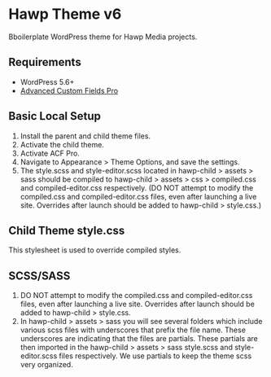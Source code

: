 # Hawp Theme v6
Bboilerplate WordPress theme for Hawp Media projects.

## Requirements
* WordPress 5.6+
* [Advanced Custom Fields Pro](https://www.advancedcustomfields.com/)

## Basic Local Setup
1. Install the parent and child theme files. 
2. Activate the child theme. 
3. Activate ACF Pro. 
4. Navigate to Appearance > Theme Options, and save the settings.
5. The style.scss and style-editor.scss located in hawp-child > assets > sass should be compiled to hawp-child > assets > css > compiled.css and compiled-editor.css respectively. (DO NOT attempt to modify the compiled.css and compiled-editor.css files, even after launching a live site. Overrides after launch should be added to hawp-child > style.css.)

## Child Theme style.css
This stylesheet is used to override compiled styles. 

## SCSS/SASS
1. DO NOT attempt to modify the compiled.css and compiled-editor.css files, even after launching a live site. Overrides after launch should be added to hawp-child > style.css.
2. In hawp-child > assets > sass you will see several folders which include various scss files with underscores that prefix the file name. These underscores are indicating that the files are partials. These partials are then imported in the hawp-child > assets > sass style.scss and style-editor.scss files respectively. We use partials to keep the theme scss very organized. 
